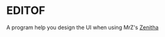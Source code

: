 # EDITOF
A program help you design the UI when using MrZ's [Zenitha](https://github.com/26F-Studio/Zenitha.git)